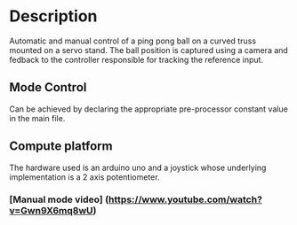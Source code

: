 # Description

Automatic and manual control of a ping pong ball on a curved truss mounted on a servo stand. The ball position is captured using
a camera and fedback to the controller responsible for tracking the reference input.

## Mode Control

Can be achieved by declaring the appropriate pre-processor constant value in the main file.

## Compute platform

The hardware used is an arduino uno and a joystick whose underlying implementation is a 2 axis potentiometer.

### [Manual mode video] (https://www.youtube.com/watch?v=Gwn9X6mq8wU)
